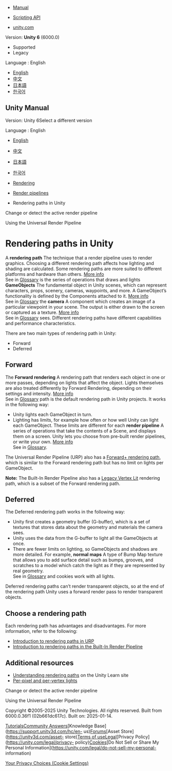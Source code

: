 [](https://docs.unity3d.com)

  * [Manual](../Manual/index.html)
  * [Scripting API](../ScriptReference/index.html)

  * [unity.com](https://unity.com/)

Version: **Unity 6** (6000.0)

  * Supported
  * Legacy

Language : English

  * [English](/Manual/rendering-paths-introduction.html)
  * [中文](/cn/current/Manual/rendering-paths-introduction.html)
  * [日本語](/ja/current/Manual/rendering-paths-introduction.html)
  * [한국어](/kr/current/Manual/rendering-paths-introduction.html)

[](https://docs.unity3d.com)

## Unity Manual

Version: Unity 6Select a different version

Language : English

  * [English](/Manual/rendering-paths-introduction.html)
  * [中文](/cn/current/Manual/rendering-paths-introduction.html)
  * [日本語](/ja/current/Manual/rendering-paths-introduction.html)
  * [한국어](/kr/current/Manual/rendering-paths-introduction.html)

  * [Rendering](rendering-and-post-processing.html)
  * [Render pipelines](render-pipelines.html)
  * Rendering paths in Unity

[](srp-setting-render-pipeline-asset.html)

Change or detect the active render pipeline

[](universal-render-pipeline.html)

Using the Universal Render Pipeline

# Rendering paths in Unity

A **rendering path** The technique that a render pipeline uses to render
graphics. Choosing a different rendering path affects how lighting and shading
are calculated. Some rendering paths are more suited to different platforms
and hardware than others. [More info](RenderingPaths.html)  
See in [Glossary](Glossary.html#RenderingPath) is the series of operations
that draws and lights **GameObjects** The fundamental object in Unity scenes,
which can represent characters, props, scenery, cameras, waypoints, and more.
A GameObject’s functionality is defined by the Components attached to it.
[More info](class-GameObject.html)  
See in [Glossary](Glossary.html#GameObject) the **camera** A component which
creates an image of a particular viewpoint in your scene. The output is either
drawn to the screen or captured as a texture. [More
info](CamerasOverview.html)  
See in [Glossary](Glossary.html#Camera) sees. Different rendering paths have
different capabilities and performance characteristics.

There are two main types of rendering path in Unity:

  * Forward
  * Deferred

## Forward

The **Forward rendering** A rendering path that renders each object in one or
more passes, depending on lights that affect the object. Lights themselves are
also treated differently by Forward Rendering, depending on their settings and
intensity. [More info](RenderTech-ForwardRendering.html)  
See in [Glossary](Glossary.html#ForwardRendering) path is the default
rendering path in Unity projects. It works in the following way:

  * Unity lights each GameObject in turn.
  * Lighting has limits, for example how often or how well Unity can light each GameObject. These limits are different for each **render pipeline** A series of operations that take the contents of a Scene, and displays them on a screen. Unity lets you choose from pre-built render pipelines, or write your own. [More info](render-pipelines.html)  
See in [Glossary](Glossary.html#Renderpipeline).

The Universal Render Pipeline (URP) also has a [Forward+ rendering
path](forward-plus-rendering-path), which is similar to the Forward rendering
path but has no limit on lights per GameObject.

**Note:** The Built-In Render Pipeline also has a [Legacy Vertex
Lit](RenderTech-VertexLit.html) rendering path, which is a subset of the
Forward rendering path.

## Deferred

The Deferred rendering path works in the following way:

  * Unity first creates a geometry buffer (G-buffer), which is a set of textures that stores data about the geometry and materials the camera sees.
  * Unity uses the data from the G-buffer to light all the GameObjects at once.
  * There are fewer limits on lighting, so GameObjects and shadows are more detailed. For example, **normal maps** A type of Bump Map texture that allows you to add surface detail such as bumps, grooves, and scratches to a model which catch the light as if they are represented by real geometry.  
See in [Glossary](Glossary.html#Normalmap) and cookies work with all lights.

Deferred rendering paths can’t render transparent objects, so at the end of
the rendering path Unity uses a forward render pass to render transparent
objects.

## Choose a rendering path

Each rendering path has advantages and disadvantages. For more information,
refer to the following:

  * [Introduction to rendering paths in URP](urp/rendering-paths-introduction-urp.html)
  * [Introduction to rendering paths in the Built-In Render Pipeline](RenderTech-RenderingPaths)

## Additional resources

  * [Understanding rendering paths](https://learn.unity.com/tutorial/understanding-rendering-paths) on the Unity Learn site
  * [Per-pixel and per-vertex lights](PerPixelLights.html)

[](srp-setting-render-pipeline-asset.html)

Change or detect the active render pipeline

[](universal-render-pipeline.html)

Using the Universal Render Pipeline

Copyright ©2005-2025 Unity Technologies. All rights reserved. Built from
6000.0.36f1 (02b661dc617c). Built on: 2025-01-14.

[Tutorials](https://learn.unity.com/)[Community
Answers](https://answers.unity3d.com)[Knowledge
Base](https://support.unity3d.com/hc/en-
us)[Forums](https://forum.unity3d.com)[Asset Store](https://unity3d.com/asset-
store)[Terms of
use](https://docs.unity3d.com/Manual/TermsOfUse.html)[Legal](https://unity.com/legal)[Privacy
Policy](https://unity.com/legal/privacy-
policy)[Cookies](https://unity.com/legal/cookie-policy)[Do Not Sell or Share
My Personal Information](https://unity.com/legal/do-not-sell-my-personal-
information)

[Your Privacy Choices (Cookie Settings)](javascript:void\(0\);)

